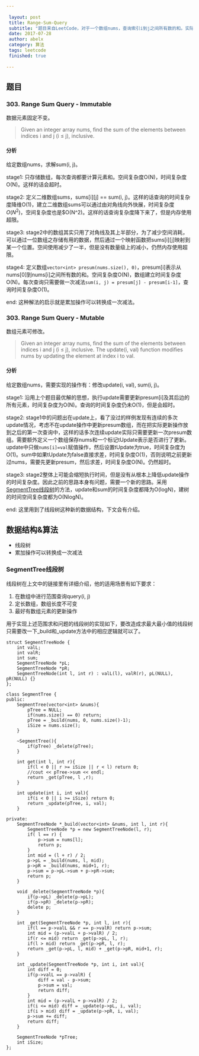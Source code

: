 ```yaml
---
 
 layout: post
 title: Range-Sum-Query
 subtitle: "题目来自LeetCode，对于一个数组nums，查询索引i到j之间所有数的和。实际上包括两个题目，一个是数组固定不变，另一个是数组长度固定，值可变。"
 date: 2017-07-28 
 author: abelx 
 category: 算法
 tags: leetcode
 finished: true 
 
--- 
```

## 题目
### 303. Range Sum Query - Immutable
数据元素固定不变。

> Given an integer array nums, find the sum of the elements between indices i and j (i ≤ j), inclusive.

#### 分析
给定数组nums，求解sum(i, j)。

stage1: 只存储数组，每次查询都要计算元素和。空间复杂度O(N)，时间复杂度O(N)。这样的话会超时。

stage2: 定义二维数组sums，sums[i][j] == sum(i, j)。这样的话查询的时间复杂度降维O(1)，建立二维数组sums可以通过由对角线向外快展，时间复杂度$O(N^2)$，空间复杂度也是$O(N^2)。这样的话查询复杂度降下来了，但是内存使用超限。

stage3: stage2中的数组其实只用了对角线及其上半部分，为了减少空间消耗，可以通过一位数组之存储有用的数据，然后通过一个映射函数把sums[i][j]映射到某一个位置。空间使用减少了一半，但是没有数量级上的减小，仍然内存使用超限。

stage4: 定义数组`vector<int> presum(nums.size(), 0)`，presum[i]表示从nums[0]到nums[i]之间所有数的和。空间复杂度O(N)，数组建立时间复杂度O(N)。每次查询只需要做一次减法`sum(i, j) = presum[j] - presum[i-1]`，查询时间复杂度O(1)。

end: 这种解法的启示就是累加操作可以转换成一次减法。
### 303. Range Sum Query - Mutable
数组元素可修改。

> Given an integer array nums, find the sum of the elements between indices i and j (i ≤ j), inclusive.
The update(i, val) function modifies nums by updating the element at index i to val.

#### 分析
给定数组nums，需要实现的操作有：修改update(i, val), sum(i, j)。

stage1: 沿用上个题目最优解的思想，执行update需要更新presum[i]及其后边的所有元素，时间复杂度为O(N)。查询的时间复杂度仍未O(1)，但是会超时。

stage2: stage1中的问题出在update上，看了没过的样例发现有连续的多次update情况，考虑不在update操作中更新presum数组，而在把实际更新操作放到之后的第一次查询中，这样的话多次连续update实际只需要更新一次presum数组。需要额外定义一个数组保存nums和一个标记tUpdate表示是否进行了更新。update中只做`nums[i]=val`赋值操作，然后设置tUpdate为true，时间复杂度为O(1)。sum中如果tUpdate为false直接求差，时间复杂度O(1)，否则说明之前更新过nums，需要先更新presum，然后求差，时间复杂度O(N)。仍然超时。

stage3: stage2整体上可能会缩短执行时间，但是没有从根本上降低update操作的时间复杂度。因此之前的思路本身有问题，需要一个新的思路。采用[SegmentTree线段树](http://dongxicheng.org/structure/segment-tree/)的方法，update和sum的时间复杂度都降为O(logN)，建树的时间空间复杂度都为O(NlogN)。

end: 这里用到了线段树这种新的数据结构，下文会有介绍。

## 数据结构&算法
- 线段树
- 累加操作可以转换成一次减法


### SegmentTree线段树
线段树在上文中的链接里有详细介绍，他的适用场景有如下要求：

1. 在数组中进行范围查询query(i, j)
2. 定长数组，数组长度不可变
3. 最好有数组元素的更新操作

用于实现上述范围求和问题的线段树的实现如下，要改造成求最大最小值的线段树只需要改一下\_build和\_update方法中的相应逻辑就可以了。

```
struct SegmentTreeNode {
    int valL;
    int valR;
    int sum;
    SegmentTreeNode *pL;
    SegmentTreeNode *pR;
    SegmentTreeNode(int l, int r) : valL(l), valR(r), pL(NULL), pR(NULL) {}
};

class SegmentTree {
public:
    SegmentTree(vector<int> &nums){
        pTree = NULL;
        if(nums.size() == 0) return;
        pTree = _build(nums, 0, nums.size()-1);
        iSize = nums.size();
    }
    
    ~SegmentTree(){
        if(pTree) _delete(pTree);
    }
    
    int get(int l, int r){
        if(l < 0 || r >= iSize || r < l) return 0;
        //cout << pTree->sum << endl;
        return _get(pTree, l ,r);
    }
    
    int update(int i, int val){
        if(i < 0 || i >= iSize) return 0;
        return _update(pTree, i, val);
    }   

private:
    SegmentTreeNode *_build(vector<int> &nums, int l, int r){
        SegmentTreeNode *p = new SegmentTreeNode(l, r);
        if( l == r) {
            p->sum = nums[l];
            return p;
        }
        int mid = (l + r) / 2;
        p->pL = _build(nums, l, mid);
        p->pR = _build(nums, mid+1, r);
        p->sum = p->pL->sum + p->pR->sum;
        return p;  
    }
    
    void _delete(SegmentTreeNode *p){
        if(p->pL) _delete(p->pL);
        if(p->pR) _delete(p->pR);
        delete p;
    }
    
    int _get(SegmentTreeNode *p, int l, int r){
        if(l == p->valL && r == p->valR) return p->sum;
        int mid = (p->valL + p->valR) / 2;
        if(r <= mid) return _get(p->pL, l, r);
        if(l > mid) return _get(p->pR, l, r);
        return _get(p->pL, l, mid) + _get(p->pR, mid+1, r);
    }
    
    int _update(SegmentTreeNode *p, int i, int val){
        int diff = 0;
        if(p->valL == p->valR) {
            diff = val - p->sum;
            p->sum = val;
            return diff;
        }
        int mid = (p->valL + p->valR) / 2;
        if(i <= mid) diff = _update(p->pL, i, val);
        if(i > mid) diff = _update(p->pR, i, val);
        p->sum += diff;
        return diff;
    }
    
    SegmentTreeNode *pTree;
    int iSize;
};
```

